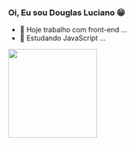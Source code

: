 ### Oi, Eu sou Douglas Luciano 😁

- 🔭 Hoje trabalho com front-end ...
- 🌱 Estudando JavaScript ...

<div>
  <a href="https://https://github.com/dlucianoo">
    <img height="180em" src="https://github-readme-stats.vercel.app/api?username-dlucianoo&show_icons-true&theme-dracula&include_all_commits-true&count_private-true"/>
</div>
